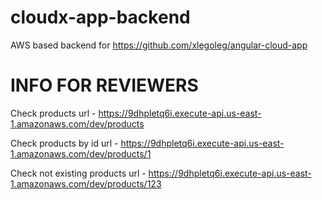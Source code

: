 # cloudx-app-backend
AWS based backend for https://github.com/xlegoleg/angular-cloud-app

# INFO FOR REVIEWERS

Check products url - https://9dhpletq6i.execute-api.us-east-1.amazonaws.com/dev/products

Check products by id url - https://9dhpletq6i.execute-api.us-east-1.amazonaws.com/dev/products/1

Check not existing products url - https://9dhpletq6i.execute-api.us-east-1.amazonaws.com/dev/products/123